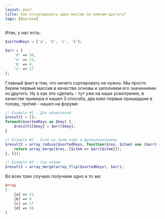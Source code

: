 ```yaml
---
layout: post
title: Как отсортировать один массив по ключам другого?
tags: [Шортики]
---
```


Итак, у нас есть:

```php
$sortedKeys = ['a', 'b', 'c', 'd'];

$arr = [
    'd' => 56,
    'a' => 21,
    'b' => 0,
    'c' => 17
]; 
```

Главный факт в том, что ничего сортировать не нужно. Мы просто берем первый массив в качестве основы и заполняем его значениями из другого. Ну а как это сделать - тут уже на наше усмотрение, в качестве примера я нашел 3 способа, два взял первые пришедшие в голову, третий - нашел на форуме.

```php
// Example #1 - Для обывателей
$result1 = [];
foreach($sortedKeys as $key) {
    $result1[$key] = $arr[$key];
}

// Example #2 - Если ну прям надо в функциональщину
$result2 = array_reduce($sortedKeys, function($res, $item) use ($arr) {
    return array_merge($res, [$item => $arr[$item]]);
}, []);

// Example #3 - Ход конем
$result3 = array_merge(array_flip($sortedKeys), $arr);
```

Во всех трех случаях получаем одно и то же:

```php
Array
(
    [a] => 21
    [b] => 0
    [c] => 17
    [d] => 56
)
```